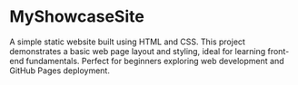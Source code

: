 # MyShowcaseSite
A simple static website built using HTML and CSS. This project demonstrates a basic web page layout and styling, ideal for learning front-end fundamentals. Perfect for beginners exploring web development and GitHub Pages deployment.

